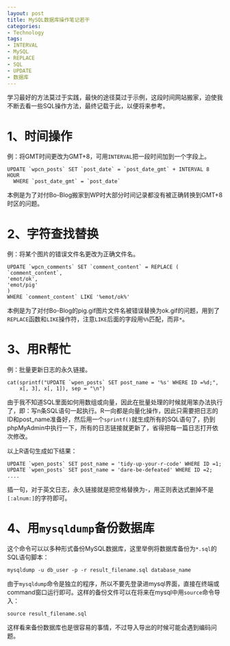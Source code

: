 ```yaml
---
layout: post
title: MySQL数据库操作笔记若干
categories:
- Technology
tags:
- INTERVAL
- MySQL
- REPLACE
- SQL
- UPDATE
- 数据库
---
```


学习最好的方法莫过于实践，最快的途径莫过于示例，这段时间网站搬家，迫使我不断去看一些SQL操作方法，最终记载于此，以便将来参考。


# 1、时间操作


例：将GMT时间更改为GMT+8，可用`INTERVAL`把一段时间加到一个字段上。

    
    UPDATE `wpcn_posts` SET `post_date` = `post_date_gmt` + INTERVAL 8 HOUR
      WHERE `post_date_gmt` = `post_date`


本例是为了对付Bo-Blog搬家到WP时大部分时间记录都没有被正确转换到GMT+8时区的问题。


# 2、字符查找替换


例：将某个图片的错误文件名更改为正确文件名。

    
    UPDATE `wpcn_comments` SET `comment_content` = REPLACE (
    `comment_content`,
    'emot/ok',
    'emot/pig'
    )
    WHERE `comment_content` LIKE '%emot/ok%'


本例是为了对付Bo-Blog的pig.gif图片文件名被错误替换为ok.gif的问题，用到了`REPLACE`函数和`LIKE`操作符，注意`LIKE`后面的字段用`%%`匹配，而非`*`。


# 3、用R帮忙


例：批量更新日志的永久链接。

    
    cat(sprintf("UPDATE `wpen_posts` SET post_name = '%s' WHERE ID =%d;",
        x[, 3], x[, 1]), sep = "\n")


由于我不知道SQL里面如何用数组或向量，因此在批量处理的时候就用笨办法执行了，即：写n条SQL语句一起执行。R一向都是向量化操作，因此只需要把日志的ID和post_name准备好，然后用一个`sprintf()`就生成所有的SQL语句了，扔到phpMyAdmin中执行一下，所有的日志链接就更新了，省得把每一篇日志打开依次修改。

以上R语句生成如下结果：

    
    UPDATE `wpen_posts` SET post_name = 'tidy-up-your-r-code' WHERE ID =1;
    UPDATE `wpen_posts` SET post_name = 'dare-be-defeated' WHERE ID =2;
    ....


插一句，对于英文日志，永久链接就是把空格替换为-，用正则表达式删掉不是`[:alnum:]`的字符即可。


# 4、用`mysqldump`备份数据库


这个命令可以以多种形式备份MySQL数据库，这里举例将数据库备份为`*.sql`的SQL语句脚本：

    
    mysqldump -u db_user -p -r result_filename.sql database_name


由于`mysqldump`命令是独立的程序，所以不要先登录进mysql界面，直接在终端或command窗口运行即可。这样的备份文件可以在将来在mysql中用`source`命令导入：

    
    source result_filename.sql


这样看来备份数据库也是很容易的事情，不过导入导出的时候可能会遇到编码问题。
